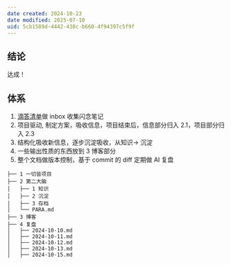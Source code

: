 ```yaml
---
date created: 2024-10-23
date modified: 2025-07-10
uid: 5cb1589d-4442-438c-b660-4f94397c5f9f
---
```

## 结论

达成！

## 体系

1. [滴答清单](滴答清单.md)做 inbox 收集闪念笔记
2. 项目驱动, 制定方案，吸收信息，项目结束后，信息部分归入 2.1，项目部分归入 2.3
3. 结构化吸收新信息，逐步沉淀吸收，从知识-> 沉淀
4. 一些输出性质的东西放到 3 博客部分
5. 整个文档做版本控制，基于 commit 的 diff 定期做 AI 复盘

```shell
├── 1 一切皆项目           
├── 2 第二大脑            
│   ├── 1 知识
│   ├── 2 沉淀
│   ├── 3 存档
│   └── PARA.md
├── 3 博客
├── 4 复盘
│   ├── 2024-10-10.md
│   ├── 2024-10-11.md
│   ├── 2024-10-12.md
│   ├── 2024-10-13.md
│   ├── 2024-10-15.md
```
